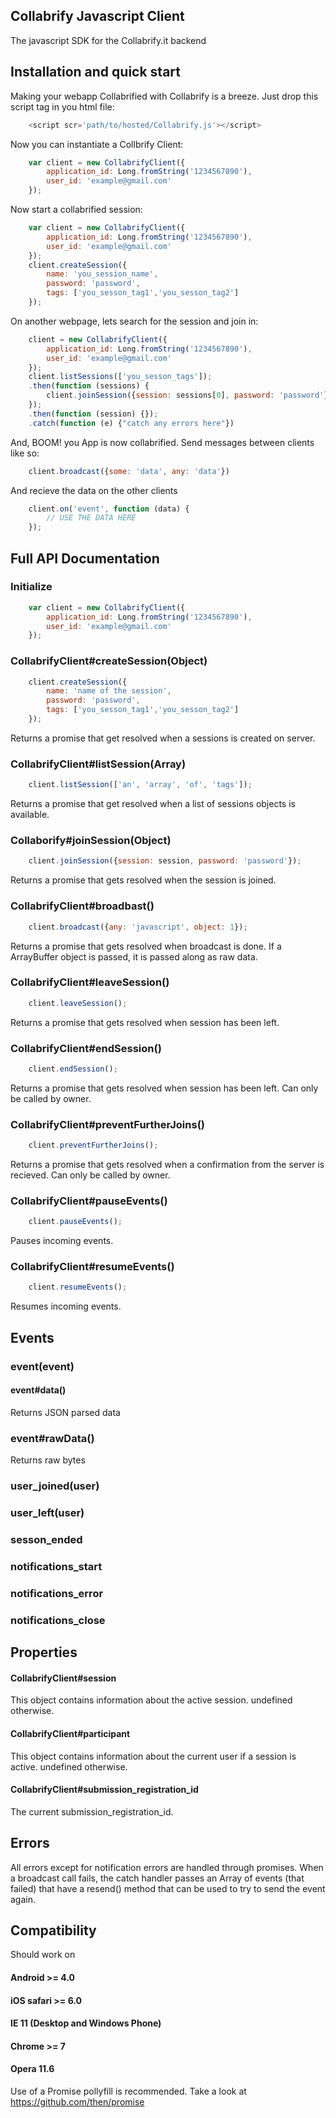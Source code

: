 ## Collabrify Javascript Client

The javascript SDK for the Collabrify.it backend

## Installation and quick start

Making your webapp Collabrified with Collabrify is a breeze.
Just drop this script tag in you html file:
```javascript
	<script scr='path/to/hosted/Collabrify.js'></script>
```
Now you can instantiate a Collbrify Client:
```javascript
	var client = new CollabrifyClient({
		application_id: Long.fromString('1234567890'),
		user_id: 'example@gmail.com'
	});
```
Now start a collabrified session:
```javascript
	var client = new CollabrifyClient({
		application_id: Long.fromString('1234567890'),
		user_id: 'example@gmail.com'
	});
	client.createSession({
		name: 'you_session_name',
		password: 'password',
		tags: ['you_sesson_tag1','you_sesson_tag2']
	});
```
On another webpage, lets search for the session and join in:
```javascript
	client = new CollabrifyClient({
		application_id: Long.fromString('1234567890'),
		user_id: 'example@gmail.com'
	});
	client.listSessions(['you_sesson_tags']);
	.then(function (sessions) {
		client.joinSession({session: sessions[0], password: 'password'});
	});
	.then(function (session) {});
	.catch(function (e) {"catch any errors here"})
```
And, BOOM! you App is now collabrified. Send messages between clients like so:
```javascript
	client.broadcast({some: 'data', any: 'data'})
```
And recieve the data on the other clients
```javascript
	client.on('event', function (data) {
		// USE THE DATA HERE
	});
```

## Full API Documentation

### Initialize

```javascript
	var client = new CollabrifyClient({
		application_id: Long.fromString('1234567890'),
		user_id: 'example@gmail.com'
	});
```

### CollabrifyClient#createSession(Object)
```javascript
	client.createSession({
		name: 'name of the session',
		password: 'password',
		tags: ['you_sesson_tag1','you_sesson_tag2']
	});
```
Returns a promise that get resolved when a sessions is created on server.

### CollabrifyClient#listSession(Array)
```javascript
	client.listSession(['an', 'array', 'of', 'tags']);
```
Returns a promise that get resolved when a list of sessions objects is available.

### Collaborify#joinSession(Object)
```javascript
	client.joinSession({session: session, password: 'password'});
```
Returns a promise that gets resolved when the session is joined.

### CollabrifyClient#broadbast()
```javascript
	client.broadcast({any: 'javascript', object: 1});
```
Returns a promise that gets resolved when broadcast is done. If a ArrayBuffer object is passed, it is passed along as raw data.

### CollabrifyClient#leaveSession()
```javascript
	client.leaveSession();
```
Returns a promise that gets resolved when session has been left.

### CollabrifyClient#endSession()
```javascript
	client.endSession();
```
Returns a promise that gets resolved when session has been left. Can only be called by owner.

### CollabrifyClient#preventFurtherJoins()
```javascript
	client.preventFurtherJoins();
```
Returns a promise that gets resolved when a confirmation from the server is recieved. Can only be called by owner.

### CollabrifyClient#pauseEvents()
```javascript
	client.pauseEvents();
```
Pauses incoming events.

### CollabrifyClient#resumeEvents()
```javascript
	client.resumeEvents();
```
Resumes incoming events.

## Events

### event(event)
#### event#data()
Returns JSON parsed data
### event#rawData()
Returns raw bytes
### user_joined(user)
### user_left(user)
### sesson_ended
### notifications_start
### notifications_error
### notifications_close

## Properties

#### CollabrifyClient#session
This object contains information about the active session. undefined otherwise.

#### CollabrifyClient#participant
This object contains information about the current user if a session is active. undefined otherwise.

#### CollabrifyClient#submission_registration_id
The current submission_registration_id.

## Errors
All errors except for notification errors are handled through promises.
When a broadcast call fails, the catch handler passes an Array of events (that failed) that have a resend() method that can be used to try to send the event again.

## Compatibility

Should work on
#### Android >= 4.0
#### iOS safari >= 6.0
#### IE 11 (Desktop and Windows Phone)
#### Chrome >= 7
#### Opera 11.6

Use of a Promise pollyfill is recommended. Take a look at https://github.com/then/promise 